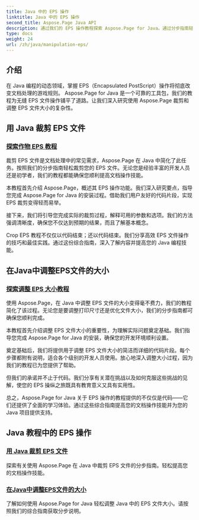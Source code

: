 ```yaml
---
title: Java 中的 EPS 操作
linktitle: Java 中的 EPS 操作
second_title: Aspose.Page Java API
description: 通过我们的 EPS 操作教程探索 Aspose.Page for Java。通过分步指南轻松裁剪 EPS 文件并调整其大小，从而增强您的文档技能。
type: docs
weight: 24
url: /zh/java/manipulation-eps/
---
```


## 介绍

在 Java 编程的动态领域，掌握 EPS（Encapsulated PostScript）操作将彻底改变文档处理的游戏规则。 Aspose.Page for Java 是一个可靠的工具包，我们的教程为无缝 EPS 文件操作铺平了道路。让我们深入研究使用 Aspose.Page 裁剪和调整 EPS 文件大小的复杂性。

## 用 Java 裁剪 EPS 文件

### [探索作物 EPS 教程](./crop/)

裁剪 EPS 文件是文档处理中的常见需求，Aspose.Page 在 Java 中简化了此任务。按照我们的分步指南轻松裁剪您的 EPS 文件。无论您是经验丰富的开发人员还是初学者，我们的教程都能确保您顺利提高文档操作技能。

本教程首先介绍 Aspose.Page，概述其 EPS 操作功能。我们深入研究要点，指导您完成 Aspose.Page for Java 的安装过程。借助我们用户友好的代码片段，实现 EPS 裁剪变得轻而易举。

接下来，我们将引导您完成实际的裁剪过程，解释可用的参数和选项。我们的方法强调清晰度，确保您不仅达到预期的结果，而且了解基本概念。

Crop EPS 教程不仅仅以代码结束；还以代码结束。我们分享高效 EPS 文件操作的技巧和最佳实践。通过这份综合指南，深入了解内容并提高您的 Java 编程技能。

## 在Java中调整EPS文件的大小

### [探索调整 EPS 大小教程](./resize/)

使用 Aspose.Page，在 Java 中调整 EPS 文件的大小变得毫不费力，我们的教程简化了该过程。无论您是要调整打印尺寸还是优化文件大小，我们的分步指南都可确保您顺利完成。

本教程首先介绍调整 EPS 文件大小的重要性，为理解实际问题奠定基础。我们指导您完成 Aspose.Page for Java 的安装，确保您的开发环境顺利设置。

奠定基础后，我们将提供用于调整 EPS 文件大小的简洁而详细的代码片段。每个步骤都附有说明，适合各个级别的开发人员使用。放心地深入调整大小过程，因为我们的教程已为您提供了帮助。

但我们的承诺并不止于代码。我们分享有关潜在挑战以及如何克服这些挑战的见解，使您的 EPS 操纵之旅既具有教育意义又具有实用性。

总之，Aspose.Page for Java 关于 EPS 操作的教程提供的不仅仅是代码——它们还提供了全面的学习体验。通过这些综合指南提高您的文档操作技能并为您的 Java 项目提供支持。
## Java 教程中的 EPS 操作
### [用 Java 裁剪 EPS 文件](./crop/)
探索有关使用 Aspose.Page 在 Java 中裁剪 EPS 文件的分步指南。轻松提高您的文档操作技能。 
### [在Java中调整EPS文件的大小](./resize/)
了解如何使用 Aspose.Page for Java 轻松调整 Java 中的 EPS 文件大小。请按照我们的综合指南获取分步说明。